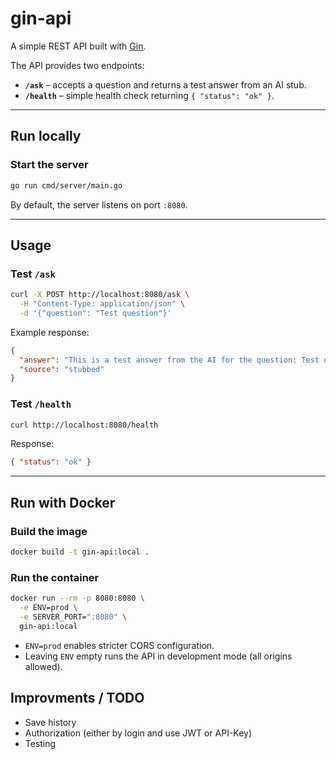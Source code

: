 # gin-api

A simple REST API built with [Gin](https://github.com/gin-gonic/gin).

The API provides two endpoints:

- **`/ask`** – accepts a question and returns a test answer from an AI stub.
- **`/health`** – simple health check returning `{ "status": "ok" }`.

---

## Run locally

### Start the server

```bash
go run cmd/server/main.go
```

By default, the server listens on port `:8080`.

---

## Usage

### Test `/ask`

```bash
curl -X POST http://localhost:8080/ask \
  -H "Content-Type: application/json" \
  -d '{"question": "Test question"}'
```

Example response:

```json
{
  "answer": "This is a test answer from the AI for the question: Test question",
  "source": "stubbed"
}
```

### Test `/health`

```bash
curl http://localhost:8080/health
```

Response:

```json
{ "status": "ok" }
```

---

## Run with Docker

### Build the image

```bash
docker build -t gin-api:local .
```

### Run the container

```bash
docker run --rm -p 8080:8080 \
  -e ENV=prod \
  -e SERVER_PORT=":8080" \
  gin-api:local
```

- `ENV=prod` enables stricter CORS configuration.
- Leaving `ENV` empty runs the API in development mode (all origins allowed).

## Improvments / TODO

- Save history
- Authorization (either by login and use JWT or API-Key)
- Testing
